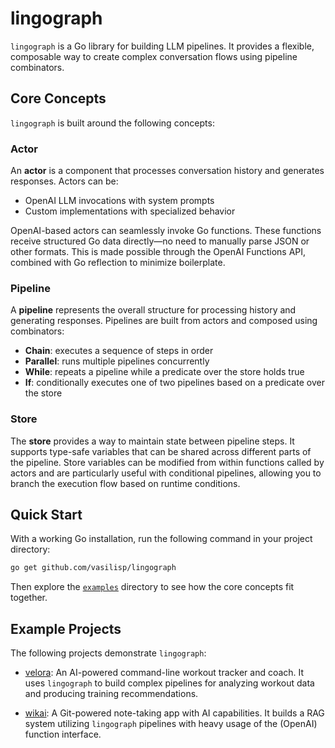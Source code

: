 # lingograph

`lingograph` is a Go library for building LLM pipelines. It provides a
flexible, composable way to create complex conversation flows using pipeline
combinators.

## Core Concepts

`lingograph` is built around the following concepts:

### Actor

An **actor** is a component that processes conversation history and generates
responses. Actors can be:

- OpenAI LLM invocations with system prompts
- Custom implementations with specialized behavior

OpenAI-based actors can seamlessly invoke Go functions. These functions receive
structured Go data directly—no need to manually parse JSON or other formats.
This is made possible through the OpenAI Functions API, combined with Go
reflection to minimize boilerplate.

### Pipeline

A **pipeline** represents the overall structure for processing history and
generating responses. Pipelines are built from actors and composed using
combinators:

- **Chain**: executes a sequence of steps in order
- **Parallel**: runs multiple pipelines concurrently
- **While**: repeats a pipeline while a predicate over the store holds true
- **If**: conditionally executes one of two pipelines based on a predicate over the store

### Store

The **store** provides a way to maintain state between pipeline steps. It
supports type-safe variables that can be shared across different parts of the
pipeline. Store variables can be modified from within functions called by
actors and are particularly useful with conditional pipelines, allowing
you to branch the execution flow based on runtime conditions.

## Quick Start

With a working Go installation, run the following command in your project
directory:

```bash
go get github.com/vasilisp/lingograph
```

Then explore the [`examples`](https://github.com/vasilisp/lingograph/tree/main/examples) directory to see how the core concepts
fit together.

## Example Projects

The following projects demonstrate `lingograph`:

- [velora](https://github.com/vasilisp/velora): An AI-powered command-line
  workout tracker and coach. It uses `lingograph` to build complex pipelines for
  analyzing workout data and producing training recommendations.

- [wikai](https://github.com/vasilisp/wikai): A Git-powered note-taking app with
  AI capabilities. It builds a RAG system utilizing `lingograph` pipelines with
  heavy usage of the (OpenAI) function interface.
